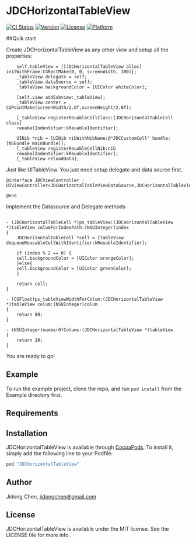 # JDCHorizontalTableView

[![CI Status](http://img.shields.io/travis/nightwolf-chen/JDCHorizontalTableView.svg?style=flat)](https://travis-ci.org/nightwolf-chen/JDCHorizontalTableView)
[![Version](https://img.shields.io/cocoapods/v/JDCHorizontalTableView.svg?style=flat)](http://cocoapods.org/pods/JDCHorizontalTableView)
[![License](https://img.shields.io/cocoapods/l/JDCHorizontalTableView.svg?style=flat)](http://cocoapods.org/pods/JDCHorizontalTableView)
[![Platform](https://img.shields.io/cocoapods/p/JDCHorizontalTableView.svg?style=flat)](http://cocoapods.org/pods/JDCHorizontalTableView)

##Quik start

Create JDCHorizontalTableView as any other view and setup all the properties:
```objective c
    self.tableView = [[JDCHorizontalTableView alloc] initWithFrame:CGRectMake(0, 0, screenWidth, 300)];
    _tableView.delegate = self;
    _tableView.dataSource = self;
    _tableView.backgroundColor = [UIColor whiteColor];

    [self.view addSubview:_tableView];
    _tableView.center = CGPointMake(screenWidth/2.0f,screenHeight/2.0f);

    [_tableView registerReuableCellClass:[JDCHorizontalTableCell class]
    reuabelIndentifier:kReuableIdentifier];

    UINib *nib = [UINib nibWithNibName:@"JDCCustomCell" bundle:[NSBundle mainBundle]];
    [_tableView registerReuableCellNib:nib
    reuabelIndentifier:kReuableIdentifier];
    [_tableView reloadData];
```

Just like UITableView. You just need setup delegate and data source first.
```objective c
@interface JDCViewController : UIViewController<JDCHorizontalTableViewDataSource,JDCHorizontalTableViewDelegate>

@end
```

Implement the Datasource and Delegate methods
```objective c

- (JDCHorizontalTableCell *)ps_tableView:(JDCHorizontalTableView *)tableView columForIndexPath:(NSUInteger)index
{
    JDCHorizontalTableCell *cell = [tableView dequeueReusableCellWithIdentifier:kReuableIdentifier];

    if (index % 2 == 0) {
    cell.backgroundColor = [UIColor orangeColor];
    }else{
    cell.backgroundColor = [UIColor greenColor];
    }

    return cell;
}

- (CGFloat)ps_tableViewWidthForColum:(JDCHorizontalTableView *)tableView colum:(NSUInteger)colum
{
    return 80;
}

- (NSUInteger)numberOfColums:(JDCHorizontalTableView *)tableView
{
    return 10;
}

```

You are ready to go! 


## Example

To run the example project, clone the repo, and run `pod install` from the Example directory first.

## Requirements

## Installation

JDCHorizontalTableView is available through [CocoaPods](http://cocoapods.org). To install
it, simply add the following line to your Podfile:

```ruby
pod "JDCHorizontalTableView"
```

## Author

Jidong Chen, jidongchen@gmail.com

## License

JDCHorizontalTableView is available under the MIT license. See the LICENSE file for more info.

